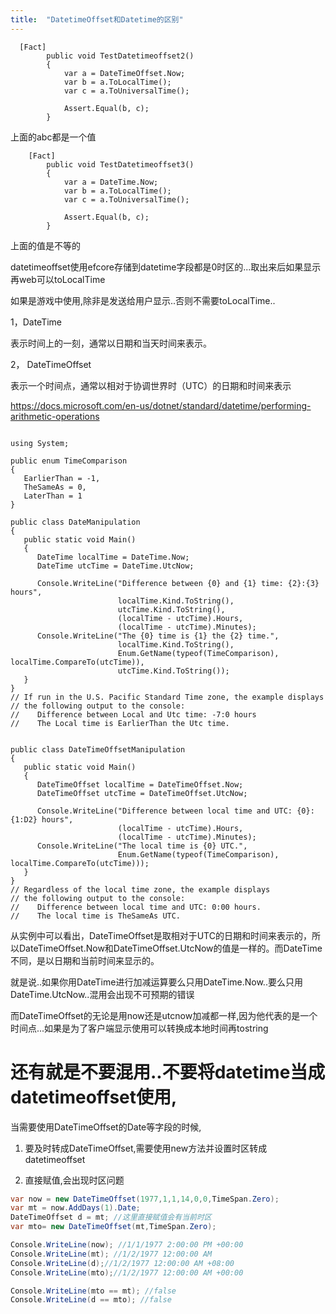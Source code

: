 ```yaml
---
title:  "DatetimeOffset和Datetime的区别"
---
```


```
  [Fact]
        public void TestDatetimeoffset2()
        {
            var a = DateTimeOffset.Now;
            var b = a.ToLocalTime();
            var c = a.ToUniversalTime();

            Assert.Equal(b, c);
        }
```

上面的abc都是一个值

```
    [Fact]
        public void TestDatetimeoffset3()
        {
            var a = DateTime.Now;
            var b = a.ToLocalTime();
            var c = a.ToUniversalTime();

            Assert.Equal(b, c);
        }
```

上面的值是不等的

datetimeoffset使用efcore存储到datetime字段都是0时区的...取出来后如果显示再web可以toLocalTime

如果是游戏中使用,除非是发送给用户显示..否则不需要toLocalTime..

1，DateTime

表示时间上的一刻，通常以日期和当天时间来表示。

2， DateTimeOffset

表示一个时间点，通常以相对于协调世界时（UTC）的日期和时间来表示

<https://docs.microsoft.com/en-us/dotnet/standard/datetime/performing-arithmetic-operations>

```

using System;

public enum TimeComparison
{
   EarlierThan = -1,
   TheSameAs = 0,
   LaterThan = 1
}

public class DateManipulation
{
   public static void Main()
   {
      DateTime localTime = DateTime.Now;
      DateTime utcTime = DateTime.UtcNow;
      
      Console.WriteLine("Difference between {0} and {1} time: {2}:{3} hours", 
                        localTime.Kind.ToString(), 
                        utcTime.Kind.ToString(), 
                        (localTime - utcTime).Hours, 
                        (localTime - utcTime).Minutes);
      Console.WriteLine("The {0} time is {1} the {2} time.", 
                        localTime.Kind.ToString(), 
                        Enum.GetName(typeof(TimeComparison), localTime.CompareTo(utcTime)), 
                        utcTime.Kind.ToString());  
   }
}
// If run in the U.S. Pacific Standard Time zone, the example displays 
// the following output to the console:
//    Difference between Local and Utc time: -7:0 hours
//    The Local time is EarlierThan the Utc time.      


public class DateTimeOffsetManipulation
{
   public static void Main()
   {
      DateTimeOffset localTime = DateTimeOffset.Now;
      DateTimeOffset utcTime = DateTimeOffset.UtcNow;
      
      Console.WriteLine("Difference between local time and UTC: {0}:{1:D2} hours", 
                        (localTime - utcTime).Hours, 
                        (localTime - utcTime).Minutes);
      Console.WriteLine("The local time is {0} UTC.", 
                        Enum.GetName(typeof(TimeComparison), localTime.CompareTo(utcTime)));  
   }
}
// Regardless of the local time zone, the example displays 
// the following output to the console:
//    Difference between local time and UTC: 0:00 hours.
//    The local time is TheSameAs UTC.
```

从实例中可以看出，DateTimeOffset是取相对于UTC的日期和时间来表示的，所以DateTimeOffset.Now和DateTimeOffset.UtcNow的值是一样的。而DateTime不同，是以日期和当前时间来显示的。

就是说..如果你用DateTime进行加减运算要么只用DateTime.Now..要么只用DateTime.UtcNow..混用会出现不可预期的错误

而DateTimeOffset的无论是用now还是utcnow加减都一样,因为他代表的是一个时间点...如果是为了客户端显示使用可以转换成本地时间再tostring

# 还有就是不要混用..不要将datetime当成datetimeoffset使用,

当需要使用DateTimeOffset的Date等字段的时候,

1. 要及时转成DateTimeOffset,需要使用new方法并设置时区转成datetimeoffset

2. 直接赋值,会出现时区问题

```csharp
var now = new DateTimeOffset(1977,1,1,14,0,0,TimeSpan.Zero);
var mt = now.AddDays(1).Date;
DateTimeOffset d = mt; //这里直接赋值会有当前时区
var mto= new DateTimeOffset(mt,TimeSpan.Zero);

Console.WriteLine(now); //1/1/1977 2:00:00 PM +00:00
Console.WriteLine(mt); //1/2/1977 12:00:00 AM
Console.WriteLine(d);//1/2/1977 12:00:00 AM +08:00
Console.WriteLine(mto);//1/2/1977 12:00:00 AM +00:00

Console.WriteLine(mto == mt); //false
Console.WriteLine(d == mto); //false
```